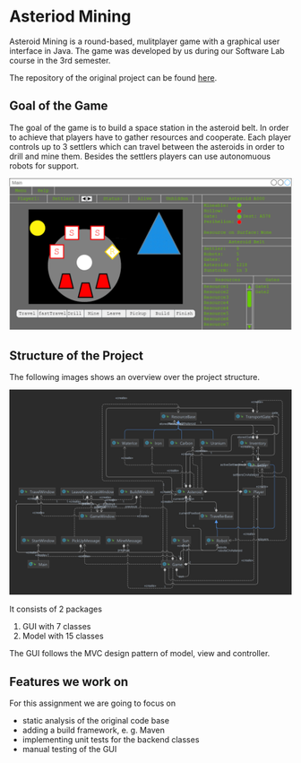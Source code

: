 # Asteriod Mining
Asteroid Mining is a round-based, mulitplayer game with a graphical user interface in Java. The game was developed by us during our Software Lab course in the 3rd semester.

The repository of the original project can be found [here](https://github.com/LiubovRukhlina/InProgress).


## Goal of the Game
The goal of the game is to build a space station in the asteroid belt.  In order to achieve that players have to gather resources and cooperate. 
Each player controls up to 3 settlers which can travel between the asteroids in order to drill and mine them. Besides the settlers players can use autonomuous robots for support.

![](./doc/images/GUI_MockUP_Main.png)


## Structure of the Project

The following images shows an overview over the project structure.

 ![](./doc/images/class-diagram.png)

It consists of 2 packages

1. GUI with 7 classes
2. Model with 15 classes

The GUI follows the MVC design pattern of model, view and controller.


## Features we work on
For this assignment we are going to focus on 

 - static analysis of the original code base
 - adding a build framework, e. g. Maven
 - implementing  unit tests for the backend classes
 - manual testing of the GUI







